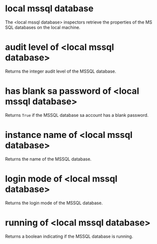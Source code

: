 # local mssql database

The &lt;local mssql database&gt; inspectors retrieve the properties of the MS SQL databases on the local machine.

# audit level of &lt;local mssql database&gt;

Returns the integer audit level of the MSSQL database.

# has blank sa password of &lt;local mssql database&gt;

Returns `True` if the MSSQL database sa account has a blank password.

# instance name of &lt;local mssql database&gt;

Returns the name of the MSSQL database.

# login mode of &lt;local mssql database&gt;

Returns the login mode of the MSSQL database.

# running of &lt;local mssql database&gt;

Returns a boolean indicating if the MSSQL database is running.

